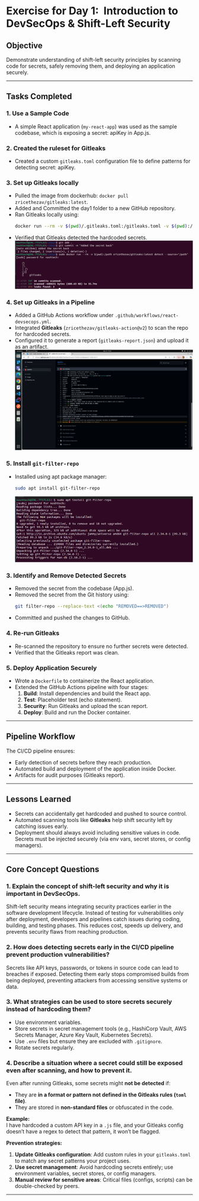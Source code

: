 # Exercise for Day 1:  Introduction to DevSecOps & Shift-Left Security

## Objective
Demonstrate understanding of shift-left security principles by scanning code for secrets, safely removing them, and deploying an application securely.

---

## Tasks Completed

### 1. Use a Sample Code
- A simple React application (`my-react-app`) was used as the sample codebase, which is exposing a secret: apiKey in App.js.

### 2. Created the ruleset for Gitleaks
- Created a custom `gitleaks.toml` configuration file to define patterns for detecting secret: apiKey.

### 3. Set up Gitleaks locally
- Pulled the image from dockerhub: `docker pull zricethezav/gitleaks:latest`.
- Added and Committed the day1 folder to a new GitHub repository.
- Ran Gitleaks locally using:
  ```bash
  docker run --rm -v $(pwd)/.gitleaks.toml:/gitleaks.toml -v $(pwd):/code zricethezav/gitleaks:latest
  ```
- Verified that Gitleaks detected the hardcoded secrets.
  ![Gitleak Run on Local](screenshots/local_gitleak_run.png)

### 4. Set up Gitleaks in a Pipeline
- Added a GitHub Actions workflow under `.github/workflows/react-devsecops.yml`.
- Integrated **Gitleaks** (`zricethezav/gitleaks-action@v2`) to scan the repo for hardcoded secrets.
- Configured it to generate a report (`gitleaks-report.json`) and upload it as an artifact.
  ![Failed Gitleak Run On Pipeline](screenshots/failed_pipeline_gitleak_run.png)

### 5. Install `git-filter-repo`
- Installed using apt package manager:
  ```bash
  sudo apt install git-filter-repo
  ```
  ![Install Git Filter Repo](screenshots/install_git_filter_repo.png)

### 3. Identify and Remove Detected Secrets
- Removed the secret from the codebase (App.js).
- Removed the secret from the Git history using:
  ```bash
  git filter-repo --replace-text <(echo "REMOVED==>REMOVED")
  ```
- Committed and pushed the changes to GitHub.

### 4. Re-run Gitleaks
- Re-scanned the repository to ensure no further secrets were detected.
- Verified that the Gitleaks report was clean.

### 5. Deploy Application Securely
- Wrote a `Dockerfile` to containerize the React application.
- Extended the GitHub Actions pipeline with four stages:
  1. **Build**: Install dependencies and build the React app.
  2. **Test**: Placeholder test (echo statement).
  3. **Security**: Run Gitleaks and upload the scan report.
  4. **Deploy**: Build and run the Docker container.

---

## Pipeline Workflow
The CI/CD pipeline ensures:
- Early detection of secrets before they reach production.
- Automated build and deployment of the application inside Docker.
- Artifacts for audit purposes (Gitleaks report).

---

## Lessons Learned
- Secrets can accidentally get hardcoded and pushed to source control.
- Automated scanning tools like **Gitleaks** help shift security left by catching issues early.
- Deployment should always avoid including sensitive values in code. Secrets must be injected securely (via env vars, secret stores, or config managers).

---

## Core Concept Questions

### 1. Explain the concept of shift-left security and why it is important in DevSecOps.
Shift-left security means integrating security practices earlier in the software development lifecycle. Instead of testing for vulnerabilities only after deployment, developers and pipelines catch issues during coding, building, and testing phases. This reduces cost, speeds up delivery, and prevents security flaws from reaching production.

### 2. How does detecting secrets early in the CI/CD pipeline prevent production vulnerabilities?
Secrets like API keys, passwords, or tokens in source code can lead to breaches if exposed. Detecting them early stops compromised builds from being deployed, preventing attackers from accessing sensitive systems or data.

### 3. What strategies can be used to store secrets securely instead of hardcoding them?
- Use environment variables.
- Store secrets in secret management tools (e.g., HashiCorp Vault, AWS Secrets Manager, Azure Key Vault, Kubernetes Secrets).
- Use `.env` files but ensure they are excluded with `.gitignore`.
- Rotate secrets regularly.

### 4. Describe a situation where a secret could still be exposed even after scanning, and how to prevent it.
Even after running Gitleaks, some secrets might **not be detected** if:  
- They are **in a format or pattern not defined in the Gitleaks rules (`toml` file)**.  
- They are stored in **non-standard files** or obfuscated in the code.  

**Example:**  
I have hardcoded a custom API key in a `.js` file, and your Gitleaks config doesn’t have a regex to detect that pattern, it won’t be flagged.  

**Prevention strategies:**  
1. **Update Gitleaks configuration**: Add custom rules in your `gitleaks.toml` to match any secret patterns your project uses.  
2. **Use secret management**: Avoid hardcoding secrets entirely; use environment variables, secret stores, or config managers.  
3. **Manual review for sensitive areas**: Critical files (configs, scripts) can be double-checked by peers.  

---
